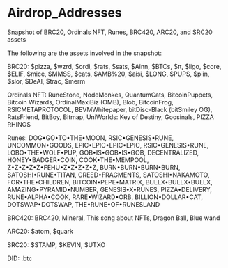# Airdrop_Addresses
Snapshot of BRC20, Ordinals NFT, Runes, BRC420, ARC20, and SRC20 assets

The following are the assets involved in the snapshot:

BRC20: $pizza, $wzrd, $ordi, $rats, $sats, $Ainn, $BTCs, $π, $ligo, $core, $ELIF, $mice, $MMSS, $cats, $AMB%20, $aisi, $LONG, $PUPS, $piin, $slor, $DeAI, $trac, $merm

Ordinals NFT: RuneStone, NodeMonkes, QuantumCats, BitcoinPuppets, Bitcoin Wizards, OrdinalMaxiBiz (OMB), Blob, BitcoinFrog, RSICMETAPROTOCOL, BEVMWhitepaper, bitDisc-Black (bitSmiley OG), RatsFriend, BitBoy, Bitmap, UniWorlds: Key of Destiny, Goosinals, PIZZA RHINOS

Runes: DOG•GO•TO•THE•MOON, RSIC•GENESIS•RUNE, UNCOMMON•GOODS, EPIC•EPIC•EPIC•EPIC, RSIC•GENESIS•RUNE, LOBO•THE•WOLF•PUP, GOB•IS•GOB•IS•GOB, DECENTRALIZED, HONEY•BADGER•COIN, COOK•THE•MEMPOOL, Z•Z•Z•Z•Z•FEHU•Z•Z•Z•Z•Z, BURN•BURN•BURN•BURN, SATOSHI•RUNE•TITAN, GREED•FRAGMENTS, SATOSHI•NAKAMOTO, FOR•THE•CHILDREN, BITCOIN•PEPE•MATRIX, BULLX•BULLX•BULLX, AMAZING•PYRAMID•NUMBER, GENESIS•X•RUNES, PIZZA•DELIVERY, RUNE•ALPHA•COOK, RARE•WIZARD•ORB, BILLION•DOLLAR•CAT, DOTSWAP•DOTSWAP, THE•RUNE•OF•RUNESLAND

BRC420: BRC420, Mineral, This song about NFTs, Dragon Ball, Blue wand

ARC20: $atom, $quark

SRC20: $STAMP, $KEVIN, $UTXO    

DID: .btc
